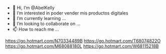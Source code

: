- 👋 Hi, I’m @AbelKelly
- 👀 I’m interested in  poder vender  mis productos digitales
- 🌱 I’m currently learning ...
- 💞️ I’m looking to collaborate on ...
- 📫 How to reach me ...

<!---
AbelKelly/AbelKelly is a ✨ special ✨ repository because its `README.md` (this file) appears on your GitHub profile.
You can click the Preview link to take a look at your changes.
--->
https://go.hotmart.com/N70334489B
https://go.hotmart.com/T68074822O
https://go.hotmart.com/M68088180L
https://go.hotmart.com/W68115218B

